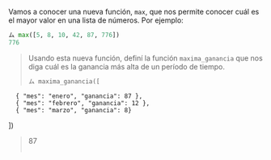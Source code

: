 Vamos a conocer una nueva función, `max`, que nos permite conocer cuál es el mayor valor en una lista de números. Por ejemplo: 

```python
ム max([5, 8, 10, 42, 87, 776])
776
```

> Usando esta nueva función, definí la función `maxima_ganancia` que nos diga cuál es la ganancia más alta de un período de tiempo.
>
> ```python
> ム maxima_ganancia([
      { "mes": "enero", "ganancia": 87 }, 
      { "mes": "febrero", "ganancia": 12 }, 
      { "mes": "marzo", "ganancia": 8}
  ])
> 87
> ```

